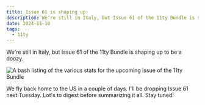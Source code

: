 ```yaml
---
title: Issue 61 is shaping up
description: We're still in Italy, but Issue 61 of the 11ty Bundle is shaping up to be a doozy.
date: 2024-11-18
tags:
  - 11ty
---
```


We're still in Italy, but Issue 61 of the 11ty Bundle is shaping up to be a doozy.

![A bash listing of the various stats for the upcoming issue of the 11ty Bundle](/assets/img/issue-61-is-shaping-up.jpg)

We fly back home to the US in a couple of days. I'll be dropping Issue 61 next Tuesday. Lot's to digest before summarizing it all. Stay tuned!

